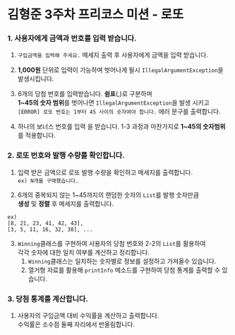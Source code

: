 # 김형준 3주차 프리코스 미션 - 로또

### 1. 사용자에게 금액과 번호를 입력 받습니다.
1. `구입금액을 입력해 주세요.` 메세지 출력 후 사용자에게 금액을 입력 받습니다.  

2. **1,000원** 단위로 입력이 가능하며 벗어나게 될시 `IllegalArgumentException`을 발생시킵니다.

3. 6개의 당첨 번호를 입력받습니다. **쉼표**(,)로 구분하며   
**1~45의 숫자 범위**를 벗어나면 `IllegalArgumentException`을 발생 시키고  
`[ERROR] 로또 번호는 1부터 45 사이의 숫자여야 합니다.` 에러 문구를 출력합니다.

4. 하나의 보너스 번호를 입력 을 받습니다. 1-3 과정과 마찬가지로 **1~45의 숫자범위**를 적용합니다.

### 2. 로또 번호와 발행 수량를 확인합니다.
1. 입력 받은 금액으로 로또 발행 수량을 확인하고 메세지를 출력합니다.  
    `ex) N개를 구매했습니다.`

2. 6개의 중복되지 않는 1~45까지의 랜덤한 숫자의 `List`를 발행 숫자만큼  
**생성** 및 **정렬** 후 메세지를 출력합니다.
```
ex)
[8, 21, 23, 41, 42, 43],
[3, 5, 11, 16, 32, 38], ...
```

3. `Winning`클래스를 구현하여 사용자의 당첨 번호와 2-2의 `List`를 활용하여  
각각 숫자에 대한 일치 여부를 계산하고 정리합니다.  
   1. `Winning`클래스는 일치하는 숫자별로 정보를 설정하고 가져올수 있습니다.
   2. 열거형 자료를 활용해 `printInfo` 메소드를 구현하여 당첨 통계를 출력할 수 있습니다.

### 3. 당첨 통계를 계산합니다.
1. 사용자의 구입금액 대비 수익률을 계산하고 출력합니다.  
수익률은 소수점 둘째 자리에서 반올림합니다.

    
